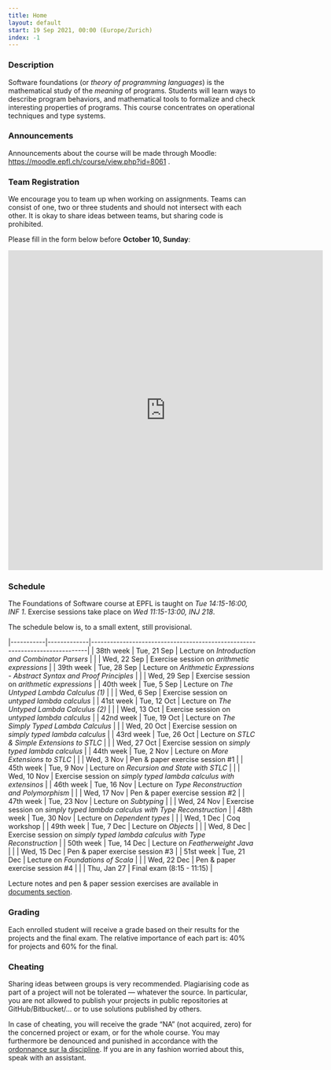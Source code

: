 ```yaml
---
title: Home
layout: default
start: 19 Sep 2021, 00:00 (Europe/Zurich)
index: -1
---
```


### Description

Software foundations (or *theory of programming languages*) is the mathematical study of the *meaning* of programs. Students will learn ways to describe program behaviors, and mathematical tools to formalize and check interesting properties of programs. This course concentrates on operational techniques and type systems.

### Announcements

Announcements about the course will be made through Moodle: https://moodle.epfl.ch/course/view.php?id=8061 .

<!--
### Mailing list

You *must join* the [course mailing list](https://groups.google.com/u/0/g/fos2021) if you're attending the course. Additional announcements related to the
course, as well as answers to the students' questions will be posted there -
remember to check it frequently! You can also use the list to ask any questions
you might have.

The mailing list is only available to registered members. In order to join the
mailing list, open the google group and click 'Apply for membership'.
-->

### Team Registration

We encourage you to team up when working on assignments. Teams can consist of one, two or three students and should not intersect with each other. It is okay to share ideas between teams, but sharing code is prohibited.

Please fill in the form below before __October 10, Sunday__:

<iframe src="https://docs.google.com/forms/d/e/1FAIpQLSf5yDXjHUZvjpkroFUjtobF_8lHHJBMn_xwiSjA2RjvRef9kA/viewform?embedded=true" width="640" height="650" frameborder="0" marginheight="0" marginwidth="0">Loading…</iframe>


### Schedule

The Foundations of Software course at EPFL is taught on *Tue 14:15-16:00, INF 1*.
Exercise sessions take place on *Wed 11:15-13:00, INJ 218*.

The schedule below is, to a small extent, still provisional.

|-----------|-------------|-----------------------------------------------------------------------------|
| 38th week | Tue, 21 Sep | Lecture on *Introduction and Combinator Parsers*                            |
|           | Wed, 22 Sep | Exercise session on *arithmetic expressions*                                |
| 39th week | Tue, 28 Sep | Lecture on *Arithmetic Expressions - Abstract Syntax and Proof Principles*  |
|           | Wed, 29 Sep | Exercise session on *arithmetic expressions*                                |
| 40th week | Tue, 5  Sep | Lecture on *The Untyped Lambda Calculus (1)*                                |
|           | Wed, 6  Sep | Exercise session on *untyped lambda calculus*                               |
| 41st week | Tue, 12 Oct | Lecture on *The Untyped Lambda Calculus (2)*                                |
|           | Wed, 13 Oct | Exercise session on *untyped lambda calculus*                               |
| 42nd week | Tue, 19 Oct | Lecture on *The Simply Typed Lambda Calculus*                               |
|           | Wed, 20 Oct | Exercise session on *simply typed lambda calculus*                          |
| 43rd week | Tue, 26 Oct | Lecture on *STLC & Simple Extensions to STLC*                               |
|           | Wed, 27 Oct | Exercise session on *simply typed lambda calculus*                          |
| 44th week | Tue, 2 Nov  | Lecture on *More Extensions to STLC*                                        |
|           | Wed, 3 Nov  | Pen & paper exercise session #1                                             |
| 45th week | Tue, 9 Nov  | Lecture on *Recursion and State with STLC*                                  |
|           | Wed, 10 Nov | Exercise session on *simply typed lambda calculus with extensinos*          |
| 46th week | Tue, 16 Nov | Lecture on *Type Reconstruction and Polymorphism*                           |
|           | Wed, 17 Nov | Pen & paper exercise session #2                                             |
| 47th week | Tue, 23 Nov | Lecture on *Subtyping*                                                      |
|           | Wed, 24 Nov | Exercise session on *simply typed lambda calculus with Type Reconstruction* |
| 48th week | Tue, 30 Nov | Lecture on *Dependent types*                                                |
|           | Wed, 1 Dec  | Coq workshop                                                                |
| 49th week | Tue, 7 Dec  | Lecture on *Objects*                                                        |
|           | Wed, 8 Dec  | Exercise session on *simply typed lambda calculus with Type Reconstruction* |
| 50th week | Tue, 14 Dec | Lecture on *Featherweight Java*                                             |
|           | Wed, 15 Dec | Pen & paper exercise session #3                                             |
| 51st week | Tue, 21 Dec | Lecture on *Foundations of Scala*                                           |
|           | Wed, 22 Dec | Pen & paper exercise session #4                                             |
|           | Thu, Jan 27 | Final exam (8:15 - 11:15)                                                    |

Lecture notes and pen & paper session exercises are available in [documents section](/documents.html).

### Grading

Each enrolled student will receive a grade based on their results for the
projects and the final exam. The relative importance of each part is: 40% for
projects and 60% for the final.

### Cheating

Sharing ideas between groups is very recommended. Plagiarising code as part of a project will not be tolerated — whatever the source. In particular, you are not allowed to publish your projects in public repositories at GitHub/Bitbucket/... or to use solutions published by others.

In case of cheating, you will receive the grade “NA” (not acquired, zero) for the concerned project or exam, or for the whole course. You may furthermore be denounced and punished in accordance with the [ordonnance sur la discipline](http://www.admin.ch/ch/f/rs/4/414.138.2.fr.pdf). If you are in any fashion worried about this, speak with an assistant.